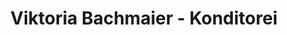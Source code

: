 ---
title: "Viktoria Bachmaier - Konditorei"
url: /wuerzburg/viktoria-bachmaier-konditorei/
shop: Bäckerei
---
